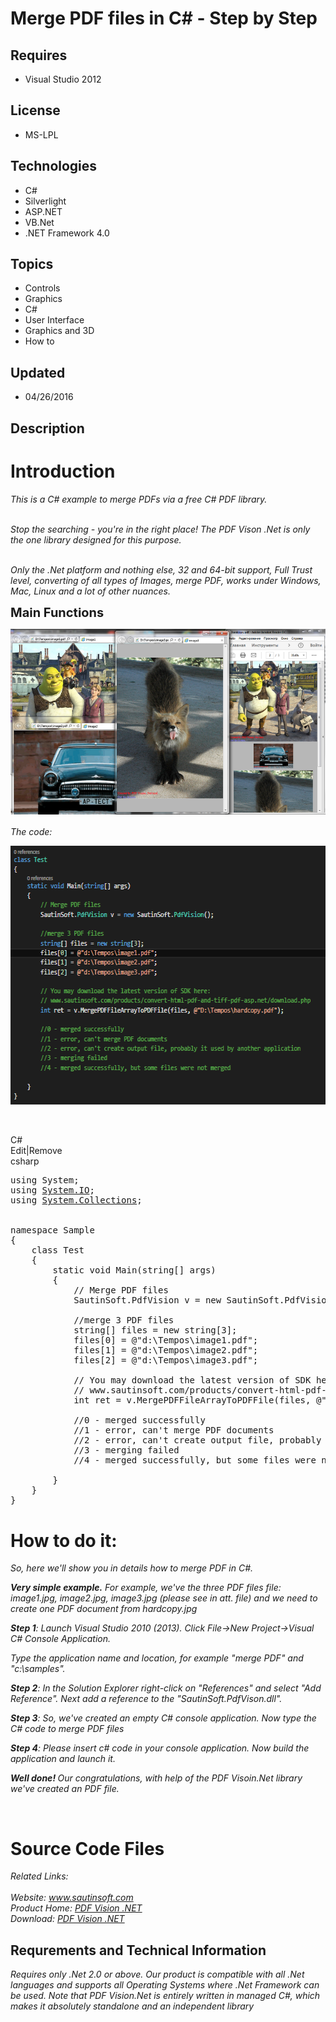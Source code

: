 # Merge PDF files in C# - Step by Step
## Requires
- Visual Studio 2012
## License
- MS-LPL
## Technologies
- C#
- Silverlight
- ASP.NET
- VB.Net
- .NET Framework 4.0
## Topics
- Controls
- Graphics
- C#
- User Interface
- Graphics and 3D
- How to
## Updated
- 04/26/2016
## Description

<h1>Introduction</h1>
<p><em>This is a C# example to merge PDFs via a free C# PDF library.</em></p>
<p><em><br>
Stop the searching - you're in the right place! The PDF Vison .Net is only the one library designed for this purpose.</em></p>
<p><em><br>
Only the .Net platform and nothing else, 32 and 64-bit support, Full Trust level, converting of all types of Images, merge PDF, works under Windows, Mac, Linux and a lot of other nuances</em><em>.</em></p>
<p><span style="font-size:20px; font-weight:bold">Main Functions</span></p>
<p><span style="font-size:20px; font-weight:bold"><img id="152357" src="152357-pdf%20merge_.png" alt=""></span></p>
<p><em>The code:</em></p>
<p><em><img id="152360" src="152360-code.png" alt="" width="608" height="414"><br>
</em></p>
<p><em><br>
</em></p>
<div class="scriptcode">
<div class="pluginEditHolder" pluginCommand="mceScriptCode">
<div class="title"><span>C#</span></div>
<div class="pluginLinkHolder"><span class="pluginEditHolderLink">Edit</span>|<span class="pluginRemoveHolderLink">Remove</span></div>
<span class="hidden">csharp</span>

<div class="preview">
<pre class="csharp"><span class="cs__keyword">using</span>&nbsp;System;&nbsp;
<span class="cs__keyword">using</span>&nbsp;<a class="libraryLink" href="https://msdn.microsoft.com/en-US/library/System.IO.aspx" target="_blank" title="Auto generated link to System.IO">System.IO</a>;&nbsp;
<span class="cs__keyword">using</span>&nbsp;<a class="libraryLink" href="https://msdn.microsoft.com/en-US/library/System.Collections.aspx" target="_blank" title="Auto generated link to System.Collections">System.Collections</a>;&nbsp;
&nbsp;
&nbsp;
<span class="cs__keyword">namespace</span>&nbsp;Sample&nbsp;
{&nbsp;
&nbsp;&nbsp;&nbsp;&nbsp;<span class="cs__keyword">class</span>&nbsp;Test&nbsp;
&nbsp;&nbsp;&nbsp;&nbsp;{&nbsp;
&nbsp;&nbsp;&nbsp;&nbsp;&nbsp;&nbsp;&nbsp;&nbsp;<span class="cs__keyword">static</span>&nbsp;<span class="cs__keyword">void</span>&nbsp;Main(<span class="cs__keyword">string</span>[]&nbsp;args)&nbsp;
&nbsp;&nbsp;&nbsp;&nbsp;&nbsp;&nbsp;&nbsp;&nbsp;{&nbsp;
&nbsp;&nbsp;&nbsp;&nbsp;&nbsp;&nbsp;&nbsp;&nbsp;&nbsp;&nbsp;&nbsp;&nbsp;<span class="cs__com">//&nbsp;Merge&nbsp;PDF&nbsp;files&nbsp;&nbsp;&nbsp;&nbsp;&nbsp;&nbsp;&nbsp;&nbsp;</span>&nbsp;
&nbsp;&nbsp;&nbsp;&nbsp;&nbsp;&nbsp;&nbsp;&nbsp;&nbsp;&nbsp;&nbsp;&nbsp;SautinSoft.PdfVision&nbsp;v&nbsp;=&nbsp;<span class="cs__keyword">new</span>&nbsp;SautinSoft.PdfVision();&nbsp;
&nbsp;&nbsp;&nbsp;&nbsp;&nbsp;&nbsp;&nbsp;&nbsp;&nbsp;&nbsp;&nbsp;&nbsp;
&nbsp;&nbsp;&nbsp;&nbsp;&nbsp;&nbsp;&nbsp;&nbsp;&nbsp;&nbsp;&nbsp;&nbsp;<span class="cs__com">//merge&nbsp;3&nbsp;PDF&nbsp;files</span>&nbsp;
&nbsp;&nbsp;&nbsp;&nbsp;&nbsp;&nbsp;&nbsp;&nbsp;&nbsp;&nbsp;&nbsp;&nbsp;<span class="cs__keyword">string</span>[]&nbsp;files&nbsp;=&nbsp;<span class="cs__keyword">new</span>&nbsp;<span class="cs__keyword">string</span>[<span class="cs__number">3</span>];&nbsp;
&nbsp;&nbsp;&nbsp;&nbsp;&nbsp;&nbsp;&nbsp;&nbsp;&nbsp;&nbsp;&nbsp;&nbsp;files[<span class="cs__number">0</span>]&nbsp;=&nbsp;@<span class="cs__string">&quot;d:\Tempos\image1.pdf&quot;</span>;&nbsp;
&nbsp;&nbsp;&nbsp;&nbsp;&nbsp;&nbsp;&nbsp;&nbsp;&nbsp;&nbsp;&nbsp;&nbsp;files[<span class="cs__number">1</span>]&nbsp;=&nbsp;@<span class="cs__string">&quot;d:\Tempos\image2.pdf&quot;</span>;&nbsp;
&nbsp;&nbsp;&nbsp;&nbsp;&nbsp;&nbsp;&nbsp;&nbsp;&nbsp;&nbsp;&nbsp;&nbsp;files[<span class="cs__number">2</span>]&nbsp;=&nbsp;@<span class="cs__string">&quot;d:\Tempos\image3.pdf&quot;</span>;&nbsp;
&nbsp;
&nbsp;&nbsp;&nbsp;&nbsp;&nbsp;&nbsp;&nbsp;&nbsp;&nbsp;&nbsp;&nbsp;&nbsp;<span class="cs__com">//&nbsp;You&nbsp;may&nbsp;download&nbsp;the&nbsp;latest&nbsp;version&nbsp;of&nbsp;SDK&nbsp;here:&nbsp;&nbsp;&nbsp;</span>&nbsp;
&nbsp;&nbsp;&nbsp;&nbsp;&nbsp;&nbsp;&nbsp;&nbsp;&nbsp;&nbsp;&nbsp;&nbsp;<span class="cs__com">//&nbsp;www.sautinsoft.com/products/convert-html-pdf-and-tiff-pdf-asp.net/download.php&nbsp;</span>&nbsp;
&nbsp;&nbsp;&nbsp;&nbsp;&nbsp;&nbsp;&nbsp;&nbsp;&nbsp;&nbsp;&nbsp;&nbsp;<span class="cs__keyword">int</span>&nbsp;ret&nbsp;=&nbsp;v.MergePDFFileArrayToPDFFile(files,&nbsp;@<span class="cs__string">&quot;D:\Tempos\hardcopy.pdf&quot;</span>);&nbsp;
&nbsp;
&nbsp;&nbsp;&nbsp;&nbsp;&nbsp;&nbsp;&nbsp;&nbsp;&nbsp;&nbsp;&nbsp;&nbsp;<span class="cs__com">//0&nbsp;-&nbsp;merged&nbsp;successfully</span>&nbsp;
&nbsp;&nbsp;&nbsp;&nbsp;&nbsp;&nbsp;&nbsp;&nbsp;&nbsp;&nbsp;&nbsp;&nbsp;<span class="cs__com">//1&nbsp;-&nbsp;error,&nbsp;can't&nbsp;merge&nbsp;PDF&nbsp;documents</span>&nbsp;
&nbsp;&nbsp;&nbsp;&nbsp;&nbsp;&nbsp;&nbsp;&nbsp;&nbsp;&nbsp;&nbsp;&nbsp;<span class="cs__com">//2&nbsp;-&nbsp;error,&nbsp;can't&nbsp;create&nbsp;output&nbsp;file,&nbsp;probably&nbsp;it&nbsp;used&nbsp;by&nbsp;another&nbsp;application</span>&nbsp;
&nbsp;&nbsp;&nbsp;&nbsp;&nbsp;&nbsp;&nbsp;&nbsp;&nbsp;&nbsp;&nbsp;&nbsp;<span class="cs__com">//3&nbsp;-&nbsp;merging&nbsp;failed</span>&nbsp;
&nbsp;&nbsp;&nbsp;&nbsp;&nbsp;&nbsp;&nbsp;&nbsp;&nbsp;&nbsp;&nbsp;&nbsp;<span class="cs__com">//4&nbsp;-&nbsp;merged&nbsp;successfully,&nbsp;but&nbsp;some&nbsp;files&nbsp;were&nbsp;not&nbsp;merged</span>&nbsp;
&nbsp;&nbsp;&nbsp;&nbsp;&nbsp;&nbsp;&nbsp;&nbsp;&nbsp;&nbsp;&nbsp;&nbsp;&nbsp;
&nbsp;&nbsp;&nbsp;&nbsp;&nbsp;&nbsp;&nbsp;&nbsp;}&nbsp;
&nbsp;&nbsp;&nbsp;&nbsp;}&nbsp;
}&nbsp;
</pre>
</div>
</div>
</div>
<h1>How to do it:</h1>
<p><em>So, here we'll show you in details how to merge PDF in C#.</em></p>
<p><em><strong><span class="blue12b">Very simple example.</span></strong>&nbsp;For example, we've the three PDF files file: image1.jpg,
<em>image2.jpg,&nbsp;<em>image3</em></em></em><em><em><em>.jpg</em></em>&nbsp;(please see in att. file) and we need to create one PDF document from hardcopy.jpg</em></p>
<p><em><span class="blue12b"><strong>Step 1</strong>:</span>&nbsp;Launch Visual Studio 2010 (2013). Click File-&gt;New Project-&gt;Visual C# Console Application.</em></p>
<p><em>Type the application name and location, for example &quot;merge PDF&quot; and &quot;c:\samples&quot;.</em></p>
<p><em><span class="blue12b"><strong>Step 2</strong>:</span>&nbsp;In the Solution Explorer right-click on &quot;References&quot; and select &quot;Add Reference&quot;. Next add a reference to the &quot;SautinSoft.PdfVison.dll&quot;</em><em>.</em></p>
<p><em><span class="blue12b"><strong>Step 3</strong>:</span>&nbsp;So, we've created an empty C# console application. Now type the C# code to merge PDF files</em></p>
<p><em><strong>Step 4</strong>: Please insert c# code in your console application.&nbsp;Now build the application and launch it.</em></p>
<p><em><strong><span class="blue12b">Well done!</span>&nbsp;</strong>Our congratulations, with help of the PDF Visoin.Net library we've created an PDF file.</em></p>
<p>&nbsp;</p>
<h1><span>Source Code Files</span></h1>
<div><em>Related Links:</em></div>
<div><em><br>
Website:&nbsp;<a href="http://www.sautinsoft.com/">www.sautinsoft.com</a><br>
Product Home:&nbsp;<a href="http://sautinsoft.com/products/convert-html-pdf-and-tiff-pdf-asp.net/html-to-pdf-jpeg-tiff-gif-to-pdf-asp.net.php">PDF Vision .NET</a><br>
Download:&nbsp;<a href="http://sautinsoft.com/thankyou.php?download=5">PDF Vision .NET</a><br>
</em></div>
<h2 class="H2Text">Requrements and Technical Information</h2>
<p class="CommonText"><em>Requires only .Net 2.0 or above. Our product is compatible with all .Net languages and supports all Operating Systems where .Net Framework can be used. Note that PDF Vision.Net is entirely written in managed C#, which makes it absolutely
 standalone and an independent library</em></p>
<p><em><br>
</em></p>
